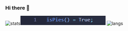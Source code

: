 ### Hi there 👋
![stats](https://github-readme-stats.vercel.app/api?username=maciekkoks&show_icons=true&theme=tokyonight)![](https://raw.githubusercontent.com/maciekkoks/maciekkoks/main/img.png)
![langs](https://github-readme-stats.vercel.app/api/top-langs/?username=maciekkoks&layout=compact&theme=tokyonight)








<!--
**maciekkoks/maciekkoks** is a ✨ _special_ ✨ repository because its `README.md` (this file) appears on your GitHub profile.

Here are some ideas to get you started:

- 🔭 I’m currently working on ...
- 🌱 I’m currently learning ...
- 👯 I’m looking to collaborate on ...
- 🤔 I’m looking for help with ...
- 💬 Ask me about ...
- 📫 How to reach me: ...
- 😄 Pronouns: ...
- ⚡ Fun fact: ...
-->
